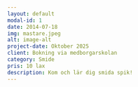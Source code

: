 ```yaml
---
layout: default
modal-id: 1
date: 2014-07-18
img: mastare.jpeg
alt: image-alt
project-date: Oktober 2025
client: Bokning via medborgarskolan
category: Smide
pris: 10 lax
description: Kom och lär dig smida spik! 
---
```


